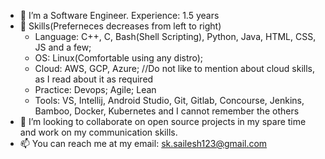 - 👀 I’m a Software Engineer. Experience: 1.5 years
- 🌱 Skills(Preferneces decreases from left to right)
     - Language: C++, C, Bash(Shell Scripting), Python, Java, HTML, CSS, JS and a few;
     - OS: Linux(Comfortable using any distro);
     - Cloud: AWS, GCP, Azure;                          //Do not like to mention about cloud skills, as I read about it as required
     - Practice: Devops; Agile; Lean
     - Tools: VS, Intellij, Android Studio, Git, Gitlab, Concourse, Jenkins, Bamboo, Docker, Kubernetes and I cannot remember the others
- 💞️ I’m looking to collaborate on open source projects in my spare time and work on my communication skills.
- 📫 You can reach me at my email: sk.sailesh123@gmail.com

<!---
sailesh083/sailesh083 is a ✨ special ✨ repository because its `README.md` (this file) appears on your GitHub profile.
You can click the Preview link to take a look at your changes.
--->
